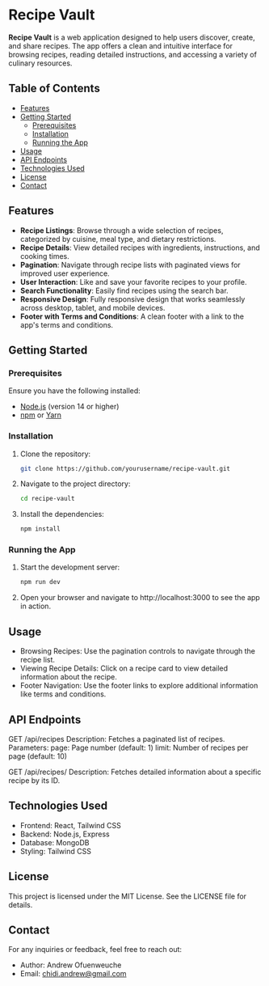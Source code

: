 # Recipe Vault

**Recipe Vault** is a web application designed to help users discover, create, and share recipes. The app offers a clean and intuitive interface for browsing recipes, reading detailed instructions, and accessing a variety of culinary resources.

## Table of Contents

- [Features](#features)
- [Getting Started](#getting-started)
  - [Prerequisites](#prerequisites)
  - [Installation](#installation)
  - [Running the App](#running-the-app)
- [Usage](#usage)
- [API Endpoints](#api-endpoints)
- [Technologies Used](#technologies-used)
- [License](#license)
- [Contact](#contact)

## Features

- **Recipe Listings**: Browse through a wide selection of recipes, categorized by cuisine, meal type, and dietary restrictions.
- **Recipe Details**: View detailed recipes with ingredients, instructions, and cooking times.
- **Pagination**: Navigate through recipe lists with paginated views for improved user experience.
- **User Interaction**: Like and save your favorite recipes to your profile.
- **Search Functionality**: Easily find recipes using the search bar.
- **Responsive Design**: Fully responsive design that works seamlessly across desktop, tablet, and mobile devices.
- **Footer with Terms and Conditions**: A clean footer with a link to the app's terms and conditions.

## Getting Started

### Prerequisites

Ensure you have the following installed:

- [Node.js](https://nodejs.org/en/) (version 14 or higher)
- [npm](https://www.npmjs.com/get-npm) or [Yarn](https://yarnpkg.com/)

### Installation

1. Clone the repository:

   ```bash
   git clone https://github.com/yourusername/recipe-vault.git

   ```

2. Navigate to the project directory:

   ```bash
   cd recipe-vault

   ```

3. Install the dependencies:

   ```bash
   npm install
   ```

### Running the App

1. Start the development server:

   ```bash
   npm run dev

   ```

2. Open your browser and navigate to http://localhost:3000 to see the app in action.

## Usage

- Browsing Recipes: Use the pagination controls to navigate through the recipe list.
- Viewing Recipe Details: Click on a recipe card to view detailed information about the recipe.
- Footer Navigation: Use the footer links to explore additional information like terms and conditions.

## API Endpoints

GET /api/recipes Description: Fetches a paginated list of recipes. Parameters: page: Page number (default: 1) limit: Number of recipes per page (default: 10)

GET /api/recipes/ Description: Fetches detailed information about a specific recipe by its ID.

## Technologies Used

- Frontend: React, Tailwind CSS
- Backend: Node.js, Express
- Database: MongoDB
- Styling: Tailwind CSS

## License

This project is licensed under the MIT License. See the LICENSE file for details.

## Contact

For any inquiries or feedback, feel free to reach out:

- Author: Andrew Ofuenweuche
- Email: chidi.andrew@gmail.com
